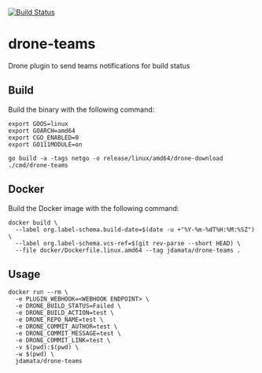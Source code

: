 [![Build Status](https://cloud.drone.io/api/badges/jdamata/drone-teams/status.svg)](https://cloud.drone.io/jdamata/drone-teams)
# drone-teams

Drone plugin to send teams notifications for build status

## Build

Build the binary with the following command:

```console
export GOOS=linux
export GOARCH=amd64
export CGO_ENABLED=0
export GO111MODULE=on

go build -a -tags netgo -o release/linux/amd64/drone-download ./cmd/drone-teams
```

## Docker

Build the Docker image with the following command:

```console
docker build \
  --label org.label-schema.build-date=$(date -u +"%Y-%m-%dT%H:%M:%SZ") \
  --label org.label-schema.vcs-ref=$(git rev-parse --short HEAD) \
  --file docker/Dockerfile.linux.amd64 --tag jdamata/drone-teams .
```

## Usage

```
docker run --rm \
  -e PLUGIN_WEBHOOK=<WEBHOOK ENDPOINT> \
  -e DRONE_BUILD_STATUS=Failed \
  -e DRONE_BUILD_ACTION=test \
  -e DRONE_REPO_NAME=test \
  -e DRONE_COMMIT_AUTHOR=test \
  -e DRONE_COMMIT_MESSAGE=test \
  -e DRONE_COMMIT_LINK=test \
  -v $(pwd):$(pwd) \
  -w $(pwd) \
  jdamata/drone-teams
```
